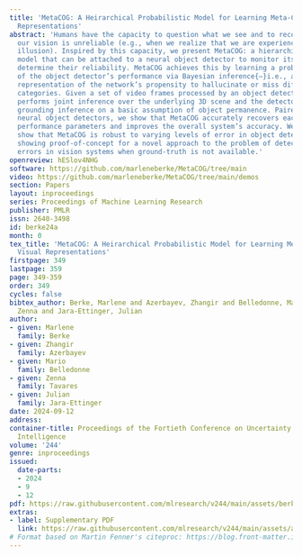 ```yaml
---
title: 'MetaCOG: A Heirarchical Probabilistic Model for Learning Meta-Cognitive Visual
  Representations'
abstract: 'Humans have the capacity to question what we see and to recognize when
  our vision is unreliable (e.g., when we realize that we are experiencing a visual
  illusion). Inspired by this capacity, we present MetaCOG: a hierarchical probabilistic
  model that can be attached to a neural object detector to monitor its outputs and
  determine their reliability. MetaCOG achieves this by learning a probabilistic model
  of the object detector’s performance via Bayesian inference{—}i.e., a meta-cognitive
  representation of the network’s propensity to hallucinate or miss different object
  categories. Given a set of video frames processed by an object detector, MetaCOG
  performs joint inference over the underlying 3D scene and the detector’s performance,
  grounding inference on a basic assumption of object permanence. Paired with three
  neural object detectors, we show that MetaCOG accurately recovers each detector’s
  performance parameters and improves the overall system’s accuracy. We additionally
  show that MetaCOG is robust to varying levels of error in object detector outputs,
  showing proof-of-concept for a novel approach to the problem of detecting and correcting
  errors in vision systems when ground-truth is not available.'
openreview: hESlov4NHG
software: https://github.com/marleneberke/MetaCOG/tree/main
video: https://github.com/marleneberke/MetaCOG/tree/main/demos
section: Papers
layout: inproceedings
series: Proceedings of Machine Learning Research
publisher: PMLR
issn: 2640-3498
id: berke24a
month: 0
tex_title: 'MetaCOG: A Heirarchical Probabilistic Model for Learning Meta-Cognitive
  Visual Representations'
firstpage: 349
lastpage: 359
page: 349-359
order: 349
cycles: false
bibtex_author: Berke, Marlene and Azerbayev, Zhangir and Belledonne, Mario and Tavares,
  Zenna and Jara-Ettinger, Julian
author:
- given: Marlene
  family: Berke
- given: Zhangir
  family: Azerbayev
- given: Mario
  family: Belledonne
- given: Zenna
  family: Tavares
- given: Julian
  family: Jara-Ettinger
date: 2024-09-12
address:
container-title: Proceedings of the Fortieth Conference on Uncertainty in Artificial
  Intelligence
volume: '244'
genre: inproceedings
issued:
  date-parts:
  - 2024
  - 9
  - 12
pdf: https://raw.githubusercontent.com/mlresearch/v244/main/assets/berke24a/berke24a.pdf
extras:
- label: Supplementary PDF
  link: https://raw.githubusercontent.com/mlresearch/v244/main/assets/assets/berke24a/berke24a-supp.pdf
# Format based on Martin Fenner's citeproc: https://blog.front-matter.io/posts/citeproc-yaml-for-bibliographies/
---
```

